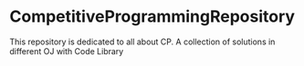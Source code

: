 # CompetitiveProgrammingRepository
This repository is dedicated to all about CP. A collection of solutions in different OJ with Code Library
